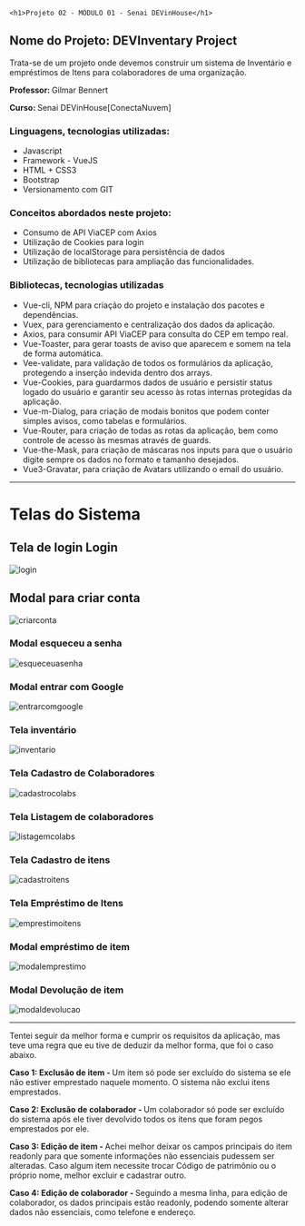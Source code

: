     <h1>Projeto 02 - MÓDULO 01 - Senai DEVinHouse</h1>

<h2>Nome do Projeto: DEVInventary Project</h2>

<p>Trata-se de um projeto onde devemos construir um sistema de Inventário e empréstimos de Itens para colaboradores de uma organização.</p>

<p><strong>Professor: </strong>Gilmar Bennert<p>
<p><strong>Curso: </strong>Senai DEVinHouse[ConectaNuvem]</p>

<h3>Linguagens, tecnologias utilizadas:</h3>

<ul>
    <li>Javascript</li>
    <li>Framework - VueJS</li>
    <li>HTML + CSS3</li>
    <li>Bootstrap</li>
    <li>Versionamento com GIT</li>
</ul>

<h3>Conceitos abordados neste projeto: </h3>

<ul>
    <li>Consumo de API ViaCEP com Axios</li>
    <li>Utilização de Cookies para login</li>
    <li>Utilização de localStorage para persistência de dados</li>
    <li>Utilização de bibliotecas para ampliação das funcionalidades.</li>
</ul>

<h3>Bibliotecas, tecnologias utilizadas</h3>

<ul>
    <li>Vue-cli, NPM para criação do projeto e instalação dos pacotes e dependências.</li>
    <li>Vuex, para gerenciamento e centralização dos dados da aplicação.</li>
    <li>Axios, para consumir API ViaCEP para consulta do CEP em tempo real.</li>
    <li>Vue-Toaster, para gerar toasts de aviso que aparecem e somem na tela de forma automática.</li>
    <li>Vee-validate, para validação de todos os formulários da aplicação, protegendo a inserção indevida dentro dos arrays.</li>
    <li>Vue-Cookies, para guardarmos dados de usuário e persistir status logado do usuário e garantir seu acesso às rotas internas protegidas da aplicação.</li>
    <li>Vue-m-Dialog, para criação de modais bonitos que podem conter simples avisos, como tabelas e formulários.</li>
    <li>Vue-Router, para criação de todas as rotas da aplicação, bem como controle de acesso às mesmas através de guards.</li>
    <li>Vue-the-Mask, para criação de máscaras nos inputs para que o usuário digite sempre os dados no formato e tamanho desejados.</li>
    <li>Vue3-Gravatar, para criação de Avatars utilizando o email do usuário.</li>
</ul>


<hr>

<h1>Telas do Sistema</h1>


<h2>Tela de login Login</h2>

<img src="./prints/01-LOGIN.png" alt="login">

<h2>Modal para criar conta</h2>

<img src="./prints/02-Modal Cria Conta.png" alt="criarconta">

<h3>Modal esqueceu a senha</h3>

<img src="./prints/03-Modal esqueceu a senha.png" alt="esqueceuasenha">

<h3>Modal entrar com Google</h3>

<img src="./prints/04 - Modal entrar com google.png" alt="entrarcomgoogle">

<h3>Tela inventário</h3>

<img src="./prints/05 - tela Inventario.png" alt="inventario">

<h3>Tela Cadastro de Colaboradores</h3>

<img src="./prints/06 - Tela cadastro de colaboradores.png" alt="cadastrocolabs">

<h3>Tela Listagem de colaboradores</h3>

<img src="./prints/07 - Tela listagem de colaboradores.png" alt="listagemcolabs">

<h3>Tela Cadastro de itens</h3>

<img src="./prints/08 - Tela cadastro de itens.png" alt="cadastroitens">

<h3>Tela Empréstimo de Itens</h3>

<img src="./prints/09 - Tela empréstimo de itens.png" alt="emprestimoitens">

<h3>Modal empréstimo de item</h3>

<img src="./prints/10 - Modal empréstimo de item.png" alt="modalemprestimo">

<h3>Modal Devolução de item</h3>

<img src="./prints/11 - Modal devolução de item.png" alt="modaldevolucao">

<hr>

<p>Tentei seguir da melhor forma e cumprir os requisitos da aplicação, mas teve uma regra que eu tive de deduzir da melhor forma, que foi o caso abaixo.</p>

<p><strong>Caso 1: Exclusão de item - </strong>Um item só pode ser excluído do sistema se ele não estiver emprestado naquele momento. O sistema não exclui itens emprestados.</p>
<p><strong>Caso 2: Exclusão de colaborador - </strong>Um colaborador só pode ser excluído do sistema após ele tiver devolvido todos os itens que foram pegos emprestados por ele. </p>
<p><strong>Caso 3: Edição de item - </strong>Achei melhor deixar os campos principais do item readonly para que somente informações não essenciais pudessem ser alteradas. Caso algum item necessite trocar Código de patrimônio ou o próprio nome, melhor excluir e cadastrar outro.</p>
<p><strong>Caso 4: Edição de colaborador - </strong>Seguindo a mesma linha, para edição de colaborador, os dados principais estão readonly, podendo somente alterar dados não essenciais, como telefone e endereço.</p>